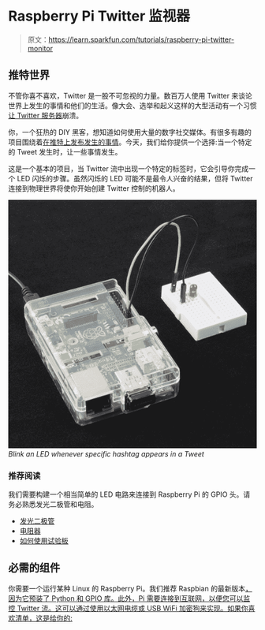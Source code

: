 # Raspberry Pi Twitter 监视器

> 原文：<https://learn.sparkfun.com/tutorials/raspberry-pi-twitter-monitor>

## 推特世界

不管你喜不喜欢，Twitter 是一股不可忽视的力量。数百万人使用 Twitter 来谈论世界上发生的事情和他们的生活。像大会、选举和起义这样的大型活动有一个习惯[让 Twitter 服务器](http://computer.howstuffworks.com/internet/social-networking/information/5-events-to-crash-twitter.htm#page=0)崩溃。

你，一个狂热的 DIY 黑客，想知道如何使用大量的数字社交媒体。有很多有趣的项目围绕着[在推特上发布发生的事情](https://www.sparkfun.com/tutorials/144)。今天，我们给你提供一个选择:当一个特定的 Tweet 发生时，让一些事情发生。

这是一个基本的项目，当 Twitter 流中出现一个特定的标签时，它会引导你完成一个 LED 闪烁的步骤。虽然闪烁的 LED 可能不是最令人兴奋的结果，但将 Twitter 连接到物理世界将使你开始创建 Twitter 控制的机器人。

[![A new kind of blinky!](img/9b4c5a2bd71851437358a1ee25ffaa25.png)](https://cdn.sparkfun.com/assets/8/2/e/b/d/528cfe65757b7f2c3b8b4568.jpg)*Blink an LED whenever specific hashtag appears in a Tweet*

### 推荐阅读

我们需要构建一个相当简单的 LED 电路来连接到 Raspberry Pi 的 GPIO 头。请务必熟悉发光二极管和电阻。

*   [发光二极管](https://learn.sparkfun.com/tutorials/light-emitting-diodes-leds)
*   [电阻器](https://learn.sparkfun.com/tutorials/resistors)
*   [如何使用试验板](https://learn.sparkfun.com/tutorials/how-to-use-a-breadboard)

## 必需的组件

你需要一个运行某种 Linux 的 Raspberry Pi。我们推荐 Raspbian 的最新版本[，因为它预装了 Python 和 GPIO 库。此外，Pi 需要连接到互联网，以便您可以监控 Twitter 流。这可以通过使用以太网电缆或 USB WiFi 加密狗来实现。如果你喜欢清单，这是给你的:](http://www.raspberrypi.org/downloads)